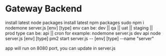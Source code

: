 # Gateway Backend

install latest node packages
install latest npm packages
sudo npm i
nodemone server.js [env] [type]
env can be: dev || qa || uat || staging || prod
type can be: api || cron
for example: nodemone server.js dev api
node server.js [env] [type]
pm2 start server.js -- [env] [type] --name "server"

app will run on 8080 port, you can update in server.js
